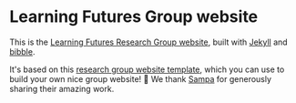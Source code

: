 Learning Futures Group website
===================

This is the [Learning Futures Research Group website](https://learningfutures.github.io/), built with [Jekyll][] and [bibble][].

It's based on this [research group website template](https://github.com/uwsampa/research-group-web), which you can use to build your own nice group website! 🎣 We thank [Sampa](https://sampa.cs.washington.edu) for generously sharing their amazing work.

[Jekyll]: http://jekyllrb.com/
[bibble]: https://github.com/sampsyo/bibble/
